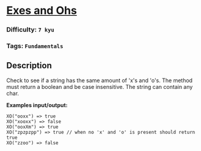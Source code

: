 # [Exes and Ohs](https://www.codewars.com/kata/55908aad6620c066bc00002a)

### Difficulty: `7 kyu`

### Tags: `Fundamentals`

## Description

Check to see if a string has the same amount of 'x's and 'o's. The method must return a boolean and be case insensitive. The string can contain any char.

**Examples input/output:**

```
XO("ooxx") => true
XO("xooxx") => false
XO("ooxXm") => true
XO("zpzpzpp") => true // when no 'x' and 'o' is present should return true
XO("zzoo") => false
```